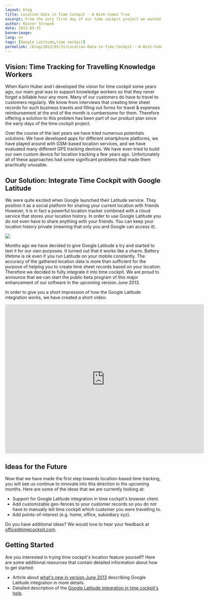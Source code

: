 ```yaml
---
layout: blog
title: Location Data in Time Cockpit - A Wish Comes True
excerpt: From the very first day of our time cockpit project we wanted to support knowledge workers who travel a lot. Finally this vision has become reality. The latest time cockpit version makes booking your time sheet records for business travels a piece of cake.
author: Rainer Stropek
date: 2013-05-31
bannerimage: 
lang: en
tags: [Google Latitude,time cockpit]
permalink: /blog/2013/05/31/Location-Data-in-Time-Cockpit---A-Wish-Comes-True
---
```


<h2>Vision: Time Tracking for Travelling Knowledge Workers</h2><p>When Karin Huber and I developed the vision for time cockpit some years ago, our main goal was to support knowledge workers so that they never forget a billable hour any more. Many of our customers do have to travel to customers regularly. We know from interviews that creating time sheet records for such business travels and filling out forms for travel &amp; expenses reimbursement at the end of the month is cumbersome for them. Therefore offering a solution to this problem has been part of our product plan since the early days of the time cockpit project.</p><p>Over the course of the last years we have tried numerous potentials solutions: We have developed apps for different smartphone platforms, we have played around with GSM-based location services, and we have evaluated many different GPS tracking devices. We have even tried to build our own custom device for location tracking a few years ago. Unfortunately all of these approaches had some significant problems that made them practically unusable.</p><h2>Our Solution: Integrate Time Cockpit with Google Latitude</h2><p>We were quite excited when Google launched their Latitude service. They position it as a social platform for sharing your current location with friends However, it is in fact a powerful location tracker combined with a cloud service that stores your location history. In order to use Google Latitude you do not even have to share anything with your friends. You can keep your location history private (meaning that only you and Google can access it).</p><img src="{{site.baseurl}}/content/images/blog/2013/05/GoogleLatitudeTeaser.png" /><p>Months ago we have decided to give Google Latitude a try and started to test it for our own purposes. It turned out that it works like a charm. Battery lifetime is ok even if you run Latitude on your mobile constantly. The accuracy of the gathered location data is more than sufficient for the purpose of helping you to create time sheet records based on your location. Therefore we decided to fully integrate it into time cockpit. We are proud to announce that we can start the public beta program of this major enhancement of our software in the upcoming version June 2013.</p><p>In order to give you a short impression of how the Google Latitude integration works, we have created a short video:</p><iframe width="640" height="480" src="http://www.youtube.com/embed/eeM2hwO4XHk?rel=0" frameborder="0" allowfullscreen="allowfullscreen"></iframe><h2>Ideas for the Future</h2><p>Now that we have made the first step towards location-based time tracking, you will see us continue to innovate into this direction in the upcoming months. Here are some of the ideas that we are currently looking at:</p><ul>
  <li>Support for Google Latitude integration in time cockpit's browser client.</li>
  <li>Add customizable geo-fences to your customer records so you do not have to manually tell time cockpit which customer you were travelling to.</li>
  <li>Add points-of-interest (e.g. home, office, subsidiary xyz).</li>
</ul><div>Do you have additional ideas? We would love to hear your feedback at <a href="mailto:office@timecockpit.com">office@timecockpit.com</a>.</div><h2>Getting Started</h2><p>Are you interested in trying time cockpit's location feature yourself? Here are some additional resources that contain detailed information about how to get started:</p><ul>
  <li>Article about <a href="~/blog/2013/05/31/Whats-New-in-Version-June-2013" target="_blank">what's new in version June 2013</a> describing Google Latitude integration in more details.</li>
  <li>Detailed description of the <a href="http://help.timecockpit.com/?topic=html/0e40439e-9b49-4702-883e-03d2e90c76dc.htm" target="_blank">Google Latitude integration in time cockpit's help</a>.</li>
</ul>